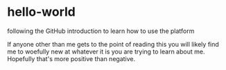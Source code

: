 # hello-world
following the GitHub introduction to learn how to use the platform


If anyone other than me gets to the point of reading this you will likely find me to woefully new at whatever it is you are trying to learn about me.  Hopefully that's more positive than negative.

